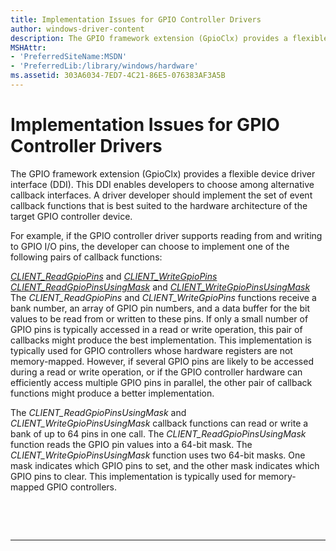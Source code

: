 ```yaml
---
title: Implementation Issues for GPIO Controller Drivers
author: windows-driver-content
description: The GPIO framework extension (GpioClx) provides a flexible device driver interface (DDI).
MSHAttr:
- 'PreferredSiteName:MSDN'
- 'PreferredLib:/library/windows/hardware'
ms.assetid: 303A6034-7ED7-4C21-86E5-076383AF3A5B
---
```


# Implementation Issues for GPIO Controller Drivers


The GPIO framework extension (GpioClx) provides a flexible device driver interface (DDI). This DDI enables developers to choose among alternative callback interfaces. A driver developer should implement the set of event callback functions that is best suited to the hardware architecture of the target GPIO controller device.

For example, if the GPIO controller driver supports reading from and writing to GPIO I/O pins, the developer can choose to implement one of the following pairs of callback functions:

[*CLIENT\_ReadGpioPins*](https://msdn.microsoft.com/library/windows/hardware/hh439404) and [*CLIENT\_WriteGpioPins*](https://msdn.microsoft.com/library/windows/hardware/hh439439)
[*CLIENT\_ReadGpioPinsUsingMask*](https://msdn.microsoft.com/library/windows/hardware/hh439406) and [*CLIENT\_WriteGpioPinsUsingMask*](https://msdn.microsoft.com/library/windows/hardware/hh439445)
The *CLIENT\_ReadGpioPins* and *CLIENT\_WriteGpioPins* functions receive a bank number, an array of GPIO pin numbers, and a data buffer for the bit values to be read from or written to these pins. If only a small number of GPIO pins is typically accessed in a read or write operation, this pair of callbacks might produce the best implementation. This implementation is typically used for GPIO controllers whose hardware registers are not memory-mapped. However, if several GPIO pins are likely to be accessed during a read or write operation, or if the GPIO controller hardware can efficiently access multiple GPIO pins in parallel, the other pair of callback functions might produce a better implementation.

The *CLIENT\_ReadGpioPinsUsingMask* and *CLIENT\_WriteGpioPinsUsingMask* callback functions can read or write a bank of up to 64 pins in one call. The *CLIENT\_ReadGpioPinsUsingMask* function reads the GPIO pin values into a 64-bit mask. The *CLIENT\_WriteGpioPinsUsingMask* function uses two 64-bit masks. One mask indicates which GPIO pins to set, and the other mask indicates which GPIO pins to clear. This implementation is typically used for memory-mapped GPIO controllers.

 

 


--------------------


